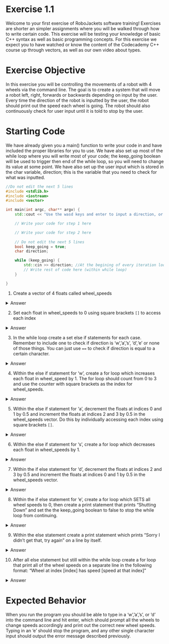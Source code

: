 # Exercise 1.1
Welcome to your first exercise of RoboJackets software training! Exercises are shorter an simpler assignments where you will be walked through how to write certain code. This exercise will be testing your knowledge of basic C++ syntax as well as basic programming concepts. For this exercise we expect you to have watched or know the content of the Codecademy C++ course up through vectors, as well as our own video about types.

# Exercise Objective
In this exercise you will be controlling the movements of a robot with 4 wheels via the command line. The goal is to create a system that will move a robot left, right, forwards or backwards depending on input by the user. Every time the direction of the robot is inputted by the user, the robot should print out the speed each wheel is going. The robot should also continuously check for user input until it is told to stop by the user.

# Starting Code
We have already given you a main() function to write your code in and have included the proper libraries for you to use. We have also set up most of the while loop where you will write most of your code; the keep_going boolean will be used to trigger then end of the while loop, so you will need to change its value at some point. We have also set up the user input which is stored in the char variable, direction; this is the variable that you need to check for what was inputted.

```c++
//Do not edit the next 5 lines
#include <stdlib.h>
#include <iostream>
#include <vector>

int main(int argc, char** argv) {
	std::cout << "Use the wasd keys and enter to input a direction, or the E key to stop" << std::endl;

    // Write your code for step 1 here

    // Write your code for step 2 here
   
    // Do not edit the next 5 lines
    bool keep_going = true;
    char direction;

    while (keep_going) {
        std::cin >> direction; //At the begining of every iteration look for an input from the user
        // Write rest of code here (within while loop)
    }

}
```
1. Create a vector of 4 floats called wheel_speeds
<details>
  <summary>Answer</summary>
  
  ```c++
  std::vector<float> wheel_speeds(4);
  ```
  
</details>

2. Set each float in wheel_speeds to 0 using square brackets ```[]``` to access each index
<details>
  <summary>Answer</summary>
  
  ```c++
  wheel_speeds[0] = 0;
  wheel_speeds[1] = 0;
  wheel_speeds[2] = 0;
  wheel_speeds[3] = 0;
  ```
  
</details>

3. In the while loop create a set else if statements for each case. Remember to include one to check if direction is ‘w’,’a’,’s’, ’d’,‘e’ or none of those things. You can just use ```==``` to check if direction is equal to a certain character.
<details>
  <summary>Answer</summary>
  
  Note that the order of what you check does not matter, as long as the if statement is frist, the else statement is last and the else ifs are in between.
  
  ```c++
  if (direction == ‘w’) {}
  else if (direction == ‘a’) {}
  else if (direction == ‘s’) {}
  else if (direction == ‘d’) {}
  else if (direction == ‘e’) {}
  else {}
  ```
  
</details>

4. Within the else if statement for ‘w’, create a for loop which increases each float in wheel_speed by 1. The for loop should count from 0 to 3 and use the counter with square brackets as the index for wheel_speeds.
<details>
  <summary>Answer</summary>
  
  ```c++
  for (int i = 0; i < 4; i++) {
    wheel_speeds[i]++; 
  }
  ```
  
</details>

5. Within the else if statement for ‘a’, decrement the floats at indices 0 and 1 by 0.5 and increment the floats at indices 2 and 3 by 0.5 in the wheel_speeds vector. Do this by individually accessing each index using square brackets ```[]```.
<details>
  <summary>Answer</summary>

  ```c++
  wheel_speeds[0] -= 0.5;
  wheel_speeds[2] -= 0.5;
  wheel_speeds[1] += 1;
  wheel_speeds[3] += 1;
  ```
  
</details>

6. Within the else if statement for ‘s’, create a for loop which decreases each float in wheel_speeds by 1.
<details>
  <summary>Answer</summary>

  ```c++
  for (int i = 0; i < 4; i++) {
    wheel_speeds[i]--;
  }
  ```
  
</details>

7. Within the if else statement for ‘d’, decrement the floats at indices 2 and 3 by 0.5 and increment the floats at indices 0 and 1 by 0.5 in the wheel_speeds vector.
<details>
  <summary>Answer</summary>

  ```c++
  wheel_speeds[0] += 1;
  wheel_speeds[2] += 1;
  wheel_speeds[1] -= 0.5;
  wheel_speeds[3] -= 0.5;
  ```
  
</details>

8. Within the if else statement for ‘e’, create a for loop which SETS all wheel speeds to 0, then create a print statement that prints “Shutting Down” and set the the keep_going boolean to false to stop the while loop from continuing.
<details>
  <summary>Answer</summary>

  ```c++
  for (int i = 0; i < 4; i++) {
    wheel_speeds[i] = 0;
  }
  std::cout << "Shutting down\n";
  keep_going = false;
  ```
  
</details>

9. Within the else statement create a print statement which prints “Sorry I didn’t get that, try again” on a line by itself.
<details>
  <summary>Answer</summary>

  ```c++
  std::cout << "Sorry I didn't get that, try again" << std::endl;
  ```
  
</details>

10. After all else statement but still within the while loop create a for loop that print all of the wheel speeds on a separate line in the following format: “Wheel at index [index] has speed [speed at that index]”
<details>
  <summary>Answer</summary>

  ```c++
  for (int i = 0; i < 4; i++) {
    std::cout << "wheel at index " << i << " has speed: " << wheel_speeds[i] << std::endl;
  }
  ```
  
</details>

# Expected Behavior
When you run the program you should be able to type in a ‘w’,’a’,’s’, or ‘d’ into the command line and hit enter, which should prompt all the wheels to change speeds accordingly and print out the correct new wheel speeds. Typing in an ‘e’ should stop the program, and any other single character input should output the error message described previously.
